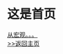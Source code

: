 # 这是首页

<!-- /文献精读 -->
[从宏观。。。](./文献精读/从宏观到纳米的新技术中二维材料的离子传输/从宏观到纳米的新技术中二维材料的离子传输.md)  
[>>返回主页](./README.md)